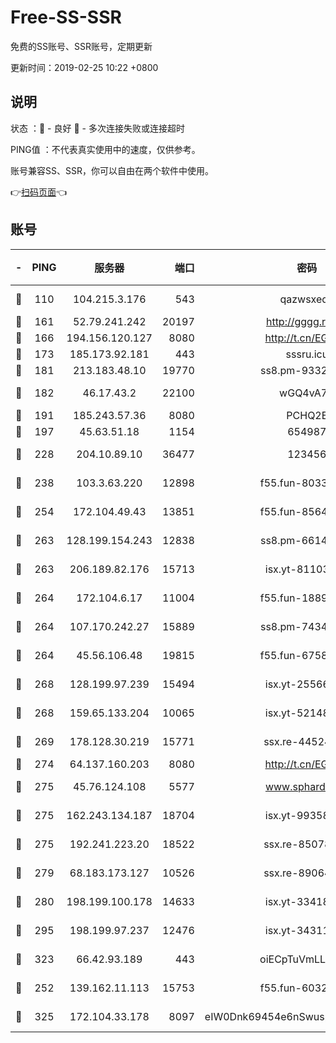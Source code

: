 # Free-SS-SSR

免费的SS账号、SSR账号，定期更新

更新时间：2019-02-25 10:22 +0800

## 说明

状态     ：🙂 - 良好 🙁 - 多次连接失败或连接超时

PING值   ：不代表真实使用中的速度，仅供参考。

账号兼容SS、SSR，你可以自由在两个软件中使用。

👉[扫码页面](https://liesauer.github.io/free-ss-ssr.github.io/)👈

## 账号

|-|PING|服务器|端口|密码|加密方式|区域|
|:----:|:----:|:-----:|-----:|:----:|:----:|:----:|
|🙂|110|104.215.3.176|543|qazwsxedc|aes-256-gcm|JP|
|🙂|161|52.79.241.242|20197|http://gggg.rocks|chacha20|KR|
|🙂|166|194.156.120.127|8080|http://t.cn/EGJIyrl|rc4-md5|RU|
|🙂|173|185.173.92.181|443|sssru.icu|rc4-md5|RU|
|🙂|181|213.183.48.10|19770|ss8.pm-93323963|rc4-md5|RU|
|🙂|182|46.17.43.2|22100|wGQ4vA7D|aes-256-gcm|RU|
|🙂|191|185.243.57.36|8080|PCHQ2E|rc4-md5|US|
|🙂|197|45.63.51.18|1154|654987|chacha20|US|
|🙂|228|204.10.89.10|36477|123456|aes-256-cfb|US|
|🙂|238|103.3.63.220|12898|f55.fun-80336552|aes-256-cfb|SG|
|🙂|254|172.104.49.43|13851|f55.fun-85640290|aes-256-cfb|SG|
|🙂|263|128.199.154.243|12838|ss8.pm-66149074|aes-256-cfb|SG|
|🙂|263|206.189.82.176|15713|isx.yt-81103224|aes-256-cfb|SG|
|🙂|264|172.104.6.17|11004|f55.fun-18893031|aes-256-cfb|US|
|🙂|264|107.170.242.27|15889|ss8.pm-74341344|aes-256-cfb|US|
|🙂|264|45.56.106.48|19815|f55.fun-67580626|aes-256-cfb|US|
|🙂|268|128.199.97.239|15494|isx.yt-25566417|aes-256-cfb|SG|
|🙂|268|159.65.133.204|10065|isx.yt-52148162|aes-256-cfb|SG|
|🙂|269|178.128.30.219|15771|ssx.re-44524378|aes-256-cfb|SG|
|🙂|274|64.137.160.203|8080|http://t.cn/EGJIyrl|rc4-md5|CA|
|🙂|275|45.76.124.108|5577|www.sphard.com|aes-256-cfb|AU|
|🙂|275|162.243.134.187|18704|isx.yt-99358628|aes-256-cfb|US|
|🙂|275|192.241.223.20|18522|ssx.re-85078137|aes-256-cfb|US|
|🙂|279|68.183.173.127|10526|ssx.re-89064823|aes-256-cfb|US|
|🙂|280|198.199.100.178|14633|isx.yt-33418076|aes-256-cfb|US|
|🙂|295|198.199.97.237|12476|isx.yt-34311364|aes-256-cfb|US|
|🙂|323|66.42.93.189|443|oiECpTuVmLLxk4Ts|aes-256-cfb|US|
|🙂|252|139.162.11.113|15753|f55.fun-60326778|aes-256-cfb|SG|
|🙂|325|172.104.33.178|8097|eIW0Dnk69454e6nSwuspv9DmS201tQ0D|aes-256-cfb|SG|
